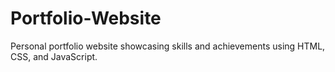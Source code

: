 # Portfolio-Website
Personal portfolio website showcasing skills and achievements using HTML, CSS, and JavaScript.
